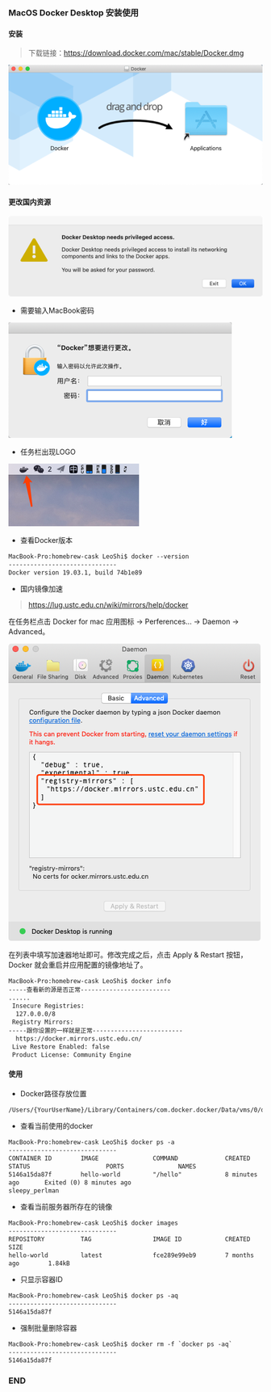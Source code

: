 ### MacOS Docker Desktop 安装使用

#### 安装

>下载链接：https://download.docker.com/mac/stable/Docker.dmg

![](.Docker使用_images/b2b22885.png)

#### 更改国内资源
![](.Docker使用_images/98480315.png)

- 需要输入MacBook密码

![](.Docker使用_images/c75845d2.png)

- 任务栏出现LOGO

![](.Docker使用_images/0e929310.png)

- 查看Docker版本

````
MacBook-Pro:homebrew-cask LeoShi$ docker --version
------------------------------
Docker version 19.03.1, build 74b1e89
````

- 国内镜像加速

> https://lug.ustc.edu.cn/wiki/mirrors/help/docker

在任务栏点击 Docker for mac 应用图标 -> Perferences... -> Daemon -> Advanced。

![](.Docker使用_images/99c22a71.png)

在列表中填写加速器地址即可。修改完成之后，点击 Apply & Restart 按钮，Docker 就会重启并应用配置的镜像地址了。

````
MacBook-Pro:homebrew-cask LeoShi$ docker info
-----查看新的源是否正常-------------------------
......
 Insecure Registries:
  127.0.0.0/8
 Registry Mirrors:
-----跟你设置的一样就是正常-------------------------
  https://docker.mirrors.ustc.edu.cn/
 Live Restore Enabled: false
 Product License: Community Engine
````

#### 使用

- Docker路径存放位置
````
/Users/{YourUserName}/Library/Containers/com.docker.docker/Data/vms/0/data/Docker.raw
````


- 查看当前使用的docker
````
MacBook-Pro:homebrew-cask LeoShi$ docker ps -a 
------------------------------
CONTAINER ID        IMAGE               COMMAND             CREATED             STATUS                     PORTS               NAMES
5146a15da87f        hello-world         "/hello"            8 minutes ago       Exited (0) 8 minutes ago                       sleepy_perlman
````
- 查看当前服务器所存在的镜像
````
MacBook-Pro:homebrew-cask LeoShi$ docker images
------------------------------
REPOSITORY          TAG                 IMAGE ID            CREATED             SIZE
hello-world         latest              fce289e99eb9        7 months ago        1.84kB
````

- 只显示容器ID
````
MacBook-Pro:homebrew-cask LeoShi$ docker ps -aq
------------------------------   
5146a15da87f
````

- 强制批量删除容器
````
MacBook-Pro:homebrew-cask LeoShi$ docker rm -f `docker ps -aq`
------------------------------
5146a15da87f
````

### END